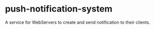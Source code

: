 # push-notification-system
A service for WebServers to create and send notification to their clients.
